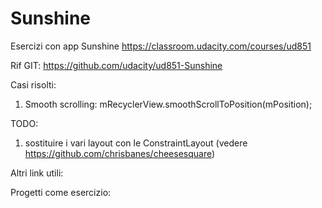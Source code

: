 # Sunshine
Esercizi con app Sunshine
https://classroom.udacity.com/courses/ud851

Rif GIT:
https://github.com/udacity/ud851-Sunshine

Casi risolti:
1) Smooth scrolling: mRecyclerView.smoothScrollToPosition(mPosition);
    

TODO:
1) sostituire i vari layout con le ConstraintLayout (vedere https://github.com/chrisbanes/cheesesquare)

Altri link utili:

Progetti come esercizio:

